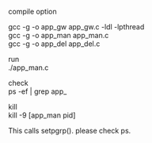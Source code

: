 compile option   
   
gcc -g -o app_gw app_gw.c -ldl -lpthread   
gcc -g -o app_man app_man.c   
gcc -g -o app_del app_del.c   
   
   
run   
./app_man.c   
   
   
check   
ps -ef | grep app_
   
   
kill   
kill -9 [app_man pid]   
   
   
This calls setpgrp(). please check ps.  
